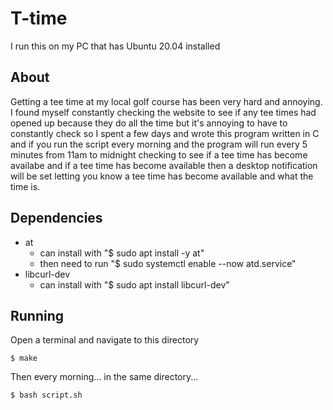 # T-time

I run this on my PC that has Ubuntu 20.04 installed

## About

Getting a tee time at my local golf course has been very hard and annoying. I found myself constantly checking the website to see if any tee times had opened up because they do all the time but it's annoying to have to constantly check so I spent a few days and wrote this program written in C and if you run the script every morning and the program will run every 5 minutes from 11am to midnight checking to see if a tee time has become availabe and if a tee time has become available then a desktop notification will be set letting you know a tee time has become available and what the time is.

## Dependencies
- at
  - can install with "$ sudo apt install -y at"
  - then need to run "$ sudo systemctl enable --now atd.service"
- libcurl-dev
  - can install with "$ sudo apt install libcurl-dev"

## Running
Open a terminal and navigate to this directory
```
$ make
```
Then every morning... in the same directory...
```
$ bash script.sh
```
